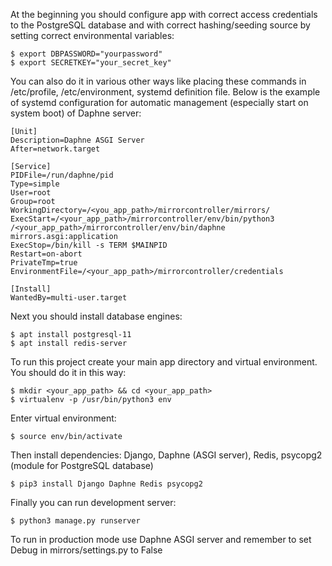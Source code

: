 At the beginning you should configure app with correct access credentials to the PostgreSQL database and with correct hashing/seeding source by setting correct environmental variables:
	
	$ export DBPASSWORD="yourpassword"
	$ export SECRETKEY="your_secret_key"

You can also do it in various other ways like placing these commands in /etc/profile, /etc/environment, systemd definition file.
Below is the example of systemd configuration for automatic management (especially start on system boot) of Daphne server:

	[Unit]
	Description=Daphne ASGI Server
	After=network.target

	[Service]
	PIDFile=/run/daphne/pid
	Type=simple
	User=root
	Group=root
	WorkingDirectory=/<you_app_path>/mirrorcontroller/mirrors/
	ExecStart=/<your_app_path>/mirrorcontroller/env/bin/python3 /<your_app_path>/mirrorcontroller/env/bin/daphne mirrors.asgi:application
	ExecStop=/bin/kill -s TERM $MAINPID
	Restart=on-abort
	PrivateTmp=true
	EnvironmentFile=/<your_app_path>/mirrorcontroller/credentials	

	[Install]
	WantedBy=multi-user.target

Next you should install database engines:
	
	$ apt install postgresql-11
	$ apt install redis-server

To run this project create your main app directory and virtual environment. You should do it in this way:
	
	$ mkdir <your_app_path> && cd <your_app_path>
	$ virtualenv -p /usr/bin/python3 env

Enter virtual environment:
	
	$ source env/bin/activate
 
Then install dependencies: Django, Daphne (ASGI server), Redis, psycopg2 (module for PostgreSQL database)
	
	$ pip3 install Django Daphne Redis psycopg2

Finally you can run development server:

	$ python3 manage.py runserver

To run in production mode use Daphne ASGI server and remember to set Debug in mirrors/settings.py to False

